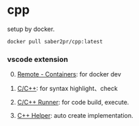 # cpp

setup by docker.

```bash
docker pull saber2pr/cpp:latest
```

### vscode extension

0. [Remote - Containers](https://marketplace.visualstudio.com/items?itemName=ms-vscode-remote.remote-containers): for docker dev

1. [C/C++](https://marketplace.visualstudio.com/items?itemName=ms-vscode.cpptools): for syntax highlight、check

2. [C/C++ Runner](https://marketplace.visualstudio.com/items?itemName=franneck94.c-cpp-runner): for code build, execute.

3. [C++ Helper](https://marketplace.visualstudio.com/items?itemName=amiralizadeh9480.cpp-helper): auto create implementation.
